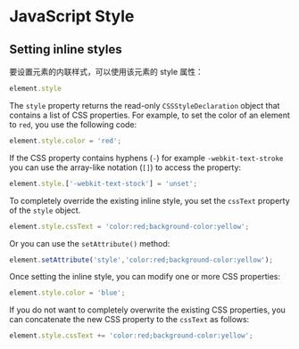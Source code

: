 # JavaScript Style

## Setting inline styles

要设置元素的内联样式，可以使用该元素的 style 属性：

```js
element.style
```

The `style` property returns the read-only `CSSStyleDeclaration` object that contains a list of CSS properties. For example, to set the color of an element to `red`, you use the following code:

```js
element.style.color = 'red';
```

If the CSS property contains hyphens (`-`) for example `-webkit-text-stroke` you can use the array-like notation (`[]`) to access the property:

```js
element.style.['-webkit-text-stock'] = 'unset';
```

To completely override the existing inline style, you set the `cssText` property of the `style` object.

```js
element.style.cssText = 'color:red;background-color:yellow';
```

Or you can use the `setAttribute()` method:

```js
element.setAttribute('style','color:red;background-color:yellow');
```

Once setting the inline style, you can modify one or more CSS properties:

```js
element.style.color = 'blue';
```

If you do not want to completely overwrite the existing CSS properties, you can concatenate the new CSS property to the `cssText` as follows:

```js
element.style.cssText += 'color:red;background-color:yellow';
```